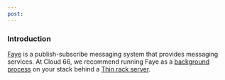 ```yaml
---
post: 
---
```


### Introduction

[Faye](http://faye.jcoglan.com/) is a publish-subscribe messaging system that provides messaging services. At Cloud 66, we recommend running Faye as a [background process](http://help.cloud66.com/deployment/running-background-processes) on your stack behind a [Thin rack server](http://help.cloud66.com/web-server/thin-rack-server).

